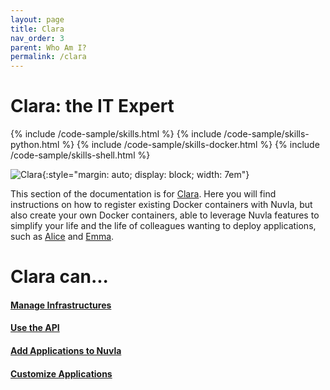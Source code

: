 ```yaml
---
layout: page
title: Clara
nav_order: 3
parent: Who Am I?
permalink: /clara
---
```


# Clara: the IT Expert


{% include /code-sample/skills.html %} {% include /code-sample/skills-python.html %} {% include /code-sample/skills-docker.html %} {% include /code-sample/skills-shell.html %}

  
![Clara](/assets/img/clara.png){:style="margin: auto; display: block; width: 7em"}


This section of the documentation is for [Clara](/whoami#clara-the-it-expert). Here you will find instructions on how to register existing Docker containers with Nuvla, but also create your own Docker containers, able to leverage Nuvla features to simplify your life and the life of colleagues wanting to deploy applications, such as [Alice](/alice) and [Emma](/emma). 


# Clara can...

#### [Manage Infrastructures](/nuvla/infrastructures)
#### [Use the API](/nuvla/api)
#### [Add Applications to Nuvla](/nuvla/add-apps)
#### [Customize Applications](/nuvla/customize-apps)
